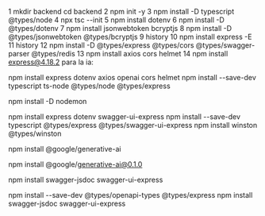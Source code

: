    1 mkdir backend  cd backend 
   2 npm init -y
   3 npm install -D typescript @types/node
   4 npx tsc --init
   5 npm install dotenv
   6 npm install -D @types/dotenv
   7 npm install jsonwebtoken bcryptjs
   8 npm install -D @types/jsonwebtoken @types/bcryptjs
   9 history
  10 npm install express -E
  11 history
  12 npm install -D @types/express @types/cors @types/swagger-parser @types/redis
  13 npm install axios cors helmet
  14 npm install express@4.18.2
 para la ia: 
 
 npm install express dotenv axios openai cors helmet
npm install --save-dev typescript ts-node @types/node @types/express

npm install -D nodemon

npm install express dotenv swagger-ui-express
npm install --save-dev typescript @types/express @types/swagger-ui-express
npm install winston @types/winston

npm install @google/generative-ai

npm install @google/generative-ai@0.1.0

npm install swagger-jsdoc swagger-ui-express

npm install --save-dev @types/openapi-types @types/express
npm install swagger-jsdoc swagger-ui-express